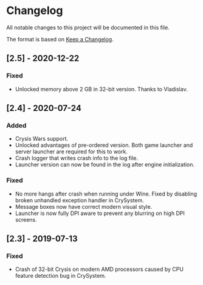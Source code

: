 # Changelog
All notable changes to this project will be documented in this file.

The format is based on [Keep a Changelog](https://keepachangelog.com/en/1.0.0/).

## [2.5] - 2020-12-22
### Fixed
- Unlocked memory above 2 GB in 32-bit version. Thanks to Vladislav.

## [2.4] - 2020-07-24
### Added
- Crysis Wars support.
- Unlocked advantages of pre-ordered version. Both game launcher and server launcher are required for this to work.
- Crash logger that writes crash info to the log file.
- Launcher version can now be found in the log after engine initialization.

### Fixed
- No more hangs after crash when running under Wine. Fixed by disabling broken unhandled exception handler in CrySystem.
- Message boxes now have correct modern visual style.
- Launcher is now fully DPI aware to prevent any blurring on high DPI screens.

## [2.3] - 2019-07-13
### Fixed
- Crash of 32-bit Crysis on modern AMD processors caused by CPU feature detection bug in CrySystem.
